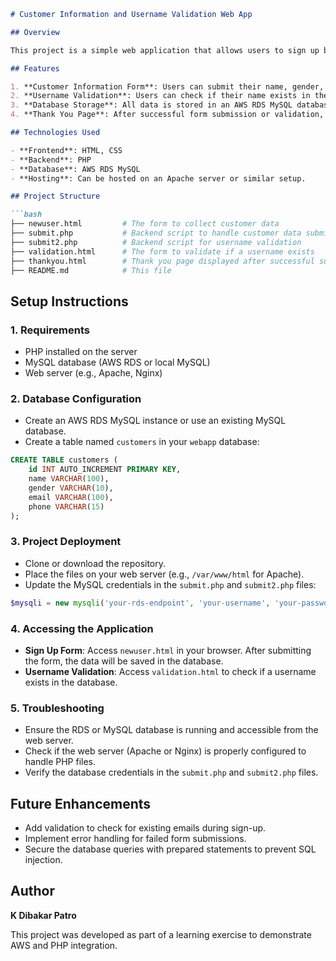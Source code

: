 ```md
# Customer Information and Username Validation Web App

## Overview

This project is a simple web application that allows users to sign up by submitting their name, gender, email, and phone number. The information is stored in an AWS RDS MySQL database. Additionally, users can validate if their name exists in the database.

## Features

1. **Customer Information Form**: Users can submit their name, gender, email, and phone number.
2. **Username Validation**: Users can check if their name exists in the database.
3. **Database Storage**: All data is stored in an AWS RDS MySQL database.
4. **Thank You Page**: After successful form submission or validation, a thank-you page is displayed.

## Technologies Used

- **Frontend**: HTML, CSS
- **Backend**: PHP
- **Database**: AWS RDS MySQL
- **Hosting**: Can be hosted on an Apache server or similar setup.

## Project Structure

```bash
├── newuser.html         # The form to collect customer data
├── submit.php           # Backend script to handle customer data submission and store in DB
├── submit2.php          # Backend script for username validation
├── validation.html      # The form to validate if a username exists
├── thankyou.html        # Thank you page displayed after successful submission
├── README.md            # This file
```

## Setup Instructions

### 1. Requirements

- PHP installed on the server
- MySQL database (AWS RDS or local MySQL)
- Web server (e.g., Apache, Nginx)

### 2. Database Configuration

- Create an AWS RDS MySQL instance or use an existing MySQL database.
- Create a table named `customers` in your `webapp` database:

```sql
CREATE TABLE customers (
    id INT AUTO_INCREMENT PRIMARY KEY,
    name VARCHAR(100),
    gender VARCHAR(10),
    email VARCHAR(100),
    phone VARCHAR(15)
);
```

### 3. Project Deployment

- Clone or download the repository.
- Place the files on your web server (e.g., `/var/www/html` for Apache).
- Update the MySQL credentials in the `submit.php` and `submit2.php` files:

```php
$mysqli = new mysqli('your-rds-endpoint', 'your-username', 'your-password', 'your-database-name');
```

### 4. Accessing the Application

- **Sign Up Form**: Access `newuser.html` in your browser. After submitting the form, the data will be saved in the database.
- **Username Validation**: Access `validation.html` to check if a username exists in the database.

### 5. Troubleshooting

- Ensure the RDS or MySQL database is running and accessible from the web server.
- Check if the web server (Apache or Nginx) is properly configured to handle PHP files.
- Verify the database credentials in the `submit.php` and `submit2.php` files.

## Future Enhancements

- Add validation to check for existing emails during sign-up.
- Implement error handling for failed form submissions.
- Secure the database queries with prepared statements to prevent SQL injection.

## Author

**K Dibakar Patro**

This project was developed as part of a learning exercise to demonstrate AWS and PHP integration.
```

